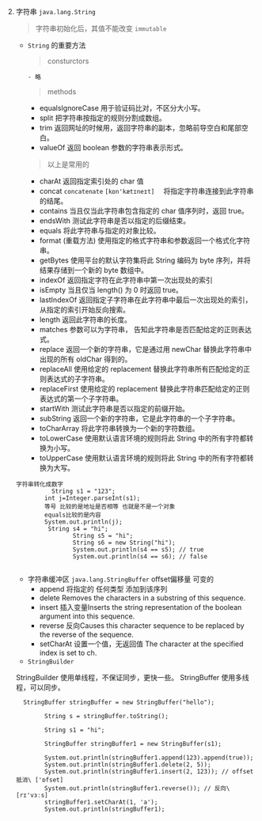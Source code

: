 2. 字符串 `java.lang.String`
    
    > 字符串初始化后，其值不能改变 `immutable`

    - `String` 的重要方法
    
        > consturctors
        
          - 略
          
        > methods
        
        - equalsIgnoreCase   用于验证码比对，不区分大小写。
        - split    把字符串按指定的规则分割成数组。
        - trim   返回网址的时候用，返回字符串的副本，忽略前导空白和尾部空白。
        - valueOf   返回 boolean 参数的字符串表示形式。
       > 以上是常用的
        - charAt   返回指定索引处的 char 值
        - concat `concatenate` `[kɒn'kætɪneɪt]	`  将指定字符串连接到此字符串的结尾。
        - contains   当且仅当此字符串包含指定的 char 值序列时，返回 true。
        - endsWith    测试此字符串是否以指定的后缀结束。
        - equals  将此字符串与指定的对象比较。
        - format (重载方法) 使用指定的格式字符串和参数返回一个格式化字符串。
        - getBytes      使用平台的默认字符集将此 String 编码为 byte 序列，并将结果存储到一个新的 byte 数组中。
        - indexOf   返回指定字符在此字符串中第一次出现处的索引
        - isEmpty  当且仅当 length() 为 0 时返回 true。
        - lastIndexOf 返回指定子字符串在此字符串中最后一次出现处的索引，从指定的索引开始反向搜索。
        - length     返回此字符串的长度。
        - matches   参数可以为字符串， 告知此字符串是否匹配给定的正则表达式。
        - replace 返回一个新的字符串，它是通过用 newChar 替换此字符串中出现的所有 oldChar 得到的。
        - replaceAll   使用给定的 replacement 替换此字符串所有匹配给定的正则表达式的子字符串。
        - replaceFirst   使用给定的 replacement 替换此字符串匹配给定的正则表达式的第一个子字符串。
        - startWith  测试此字符串是否以指定的前缀开始。
        - subString   返回一个新的字符串，它是此字符串的一个子字符串。
        - toCharArray   将此字符串转换为一个新的字符数组。
        - toLowerCase  使用默认语言环境的规则将此 String 中的所有字符都转换为小写。
        - toUpperCase  使用默认语言环境的规则将此 String 中的所有字符都转换为大写。
        
   ```   
   字符串转化成数字
             String s1 = "123";
           int j=Integer.parseInt(s1);
           等号 比较的是地址是否相等 也就是不是一个对象
           equals比较的是内容
           System.out.println(j);
            String s4 = "hi";
                   String s5 = "hi";
                   String s6 = new String("hi");           
                   System.out.println(s4 == s5); // true
                   System.out.println(s4 == s6); // false         
                   
   ```
   
   - 字符串缓冲区 `java.lang.StringBuffer` offset偏移量 可变的
        - append  将指定的 任何类型 添加到该序列
        - delete   Removes the characters in a substring of this sequence.
        - insert   插入变量Inserts the string representation of the boolean argument into this sequence.
        - reverse    反向Causes this character sequence to be replaced by the reverse of the sequence.
        - setCharAt  设置一个值，无返回值 The character at the specified index is set to ch.
   - `StringBuilder`
   
   StringBuilder 使用单线程，不保证同步，更快一些。
   StringBuffer 使用多线程，可以同步。
   
   ```
     StringBuffer stringBuffer = new StringBuffer("hello");
   
           String s = stringBuffer.toString();
   
           String s1 = "hi";
   
           StringBuffer stringBuffer1 = new StringBuffer(s1);
   
           System.out.println(stringBuffer1.append(123).append(true));
           System.out.println(stringBuffer1.delete(2, 5));
           System.out.println(stringBuffer1.insert(2, 123)); // offset 抵消\ ['ɒfset]
           System.out.println(stringBuffer1.reverse()); // 反向\ [rɪ'vɜːs]
           stringBuffer1.setCharAt(1, 'a');
           System.out.println(stringBuffer1);
   ```